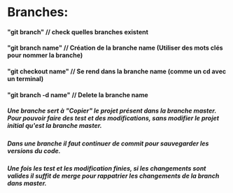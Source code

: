 # Branches: 

#### "git branch" // check quelles branches existent
#### "git branch name" // Création de la branche name (Utiliser des mots clés pour nommer la branche)
#### "git checkout name" // Se rend dans la branche name (comme un cd avec un terminal)
#### "git branch -d name" // Delete la branche name

##### Une branche sert à "Copier" le projet présent dans la branche master. Pour pouvoir faire des test et des modifications, sans modifier le projet initial qu'est la branche master. 
##### Dans une branche il faut continuer de commit pour sauvegarder les versions du code. 
##### Une fois les test et les modification finies, si les changements sont valides il suffit de merge pour rappatrier les changements de la branch dans master.